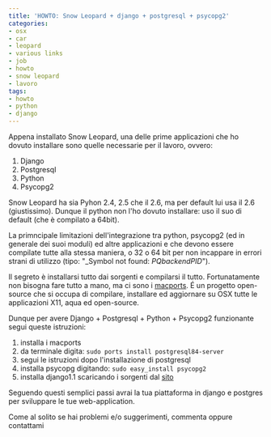 ```yaml
---
title: 'HOWTO: Snow Leopard + django + postgresql + psycopg2'
categories:
- osx
- car
- leopard
- various links
- job
- howto
- snow leopard
- lavoro
tags:
- howto
- python
- django
---
```

Appena installato Snow Leopard, una delle prime applicazioni che ho dovuto
installare sono quelle necessarie per il lavoro, ovvero:

  1. Django
  2. Postgresql
  3. Python
  4. Psycopg2
  
Snow Leopard ha sia Pyhon 2.4, 2.5 che il 2.6, ma per default lui usa il 2.6
(giustissimo). Dunque il python non l'ho dovuto installare: uso il suo di
default (che è compilato a 64bit).

La primncipale limitazioni dell'integrazione tra python, psycopg2 (ed in
generale dei suoi moduli) ed altre applicazioni e che devono essere compilate
tutte alla stessa maniera, o 32 o 64 bit per non incappare in errori strani di
utilizzo (tipo: "_Symbol not found: _PQbackendPID_").

Il segreto è installarsi tutto dai sorgenti e compilarsi il tutto.
Fortunatamente non bisogna fare tutto a mano, ma ci sono i
[macports](http://www.macports.org/). É un progetto open-source che si occupa
di compilare, installare ed aggiornare su OSX tutte le applicazioni X11, aqua
ed open-source.

Dunque per avere Django + Postgresql + Python + Psycopg2 funzionante segui
queste istruzioni:

  1. installa i macports
  2. da terminale digita: ```sudo ports install postgresql84-server```
  3. segui le istruzioni dopo l'installazione di postgresql
  4. installa psycopg digitando: ```sudo easy_install psycopg2```
  5. installa django1.1 scaricando i sorgenti dal [sito](http://www.djangoproject.com/)
  
Seguendo questi semplici passi avrai la tua piattaforma in django e postgres
per sviluppare le tue web-application.

Come al solito se hai problemi e/o suggerimenti, commenta oppure
contattami